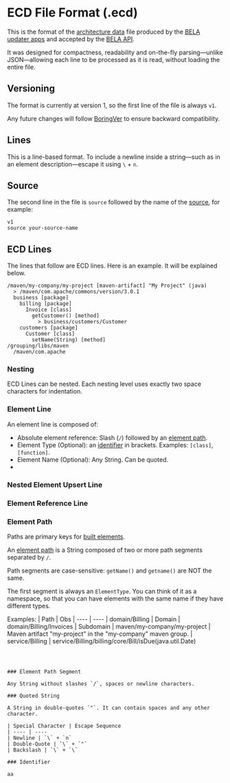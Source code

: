 # ECD File Format (.ecd)

This is the format of the [architecture data](/Concepts.md#ecds) file produced by the [BELA updater apps](/CodeSynchronization.md#2-run-the-bela-updater-docker-app-for-your-language) and accepted by the [BELA API](/API.md).

It was designed for compactness, readability and on-the-fly parsing—unlike JSON—allowing each line to be processed as it is read, without loading the entire file.

## Versioning

The format is currently at version 1, so the first line of the file is always `v1`.

Any future changes will follow [BoringVer](https://medium.com/@klauswuestefeld/boringver-ad84d272a380) to ensure backward compatibility.

## Lines

This is a line-based format. To include a newline inside a string—such as in an element description—escape it using `\` + `n`.

## Source

The second line in the file is `source` followed by the name of the [source](/Concepts.md#sources), for example:

```
v1
source your-source-name 
```

## ECD Lines

The lines that follow are ECD lines. Here is an example. It will be explained below.

```
/maven/my-company/my-project [maven-artifact] "My Project" (java)
  > /maven/com.apache/commons/version/3.0.1
  business [package]
    billing [package]
      Invoice [class]
        getCustomer() [method]
          > business/customers/Customer
    customers [package]
      Customer [class]
        setName(String) [method]
/grouping/libs/maven
  /maven/com.apache
```

### Nesting

ECD Lines can be nested. Each nesting level uses exactly two space characters for indentation.

### Element Line

An element line is composed of:
- Absolute element reference: Slash (`/`) followed by an [element path](#element-path).
- Element Type (Optional): an [identifier](#identifier) in brackets. Examples: `[class]`, `[function]`.
- Element Name (Optional): Any String. Can be quoted.
- 


### Nested Element Upsert Line

### Element Reference Line

### Element Path

Paths are primary keys for [built elements](/Concepts.md#built-vs-modeled).

An [element path](/Concepts.md#element-path) is a String composed of two or more path segments separated by `/`.

Path segments are case-sensitive: `getName()` and `getname()` are NOT the same.

The first segment is always an `ElementType`. You can think of it as a namespace, so that you can have elements with the same name if they have different types.

Examples:
| Path | Obs
| ---- | ----
| domain/Billing | Domain
| domain/Billing/Invoices | Subdomain
| maven/my-company/my-project | Maven artifact "my-project" in the "my-company" maven group.
| service/Billing | 
service/Billing/billing/core/Bill/isDue(java.util.Date)
```



### Element Path Segment

Any String without slashes `/`, spaces or newline characters.

### Quoted String

A String in double-quotes `"`. It can contain spaces and any other character.

| Special Character | Escape Sequence
| ---- | ----
| Newline | `\` + `n`
| Double-Quote | `\` + `"`
| Backslash | `\` + `\`

### Identifier

aa

